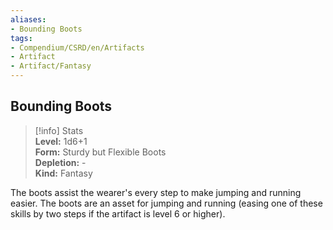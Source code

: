 ```yaml
---
aliases:
- Bounding Boots
tags:
- Compendium/CSRD/en/Artifacts
- Artifact
- Artifact/Fantasy
---
```


  
## Bounding Boots  
>[!info] Stats  
> **Level:** 1d6+1  
> **Form:** Sturdy but Flexible Boots  
> **Depletion:** -  
> **Kind:** Fantasy
  
The boots assist the wearer's every step to make jumping and running easier. The boots are an asset for jumping and running (easing one of these skills by two steps if the artifact is level 6 or higher).